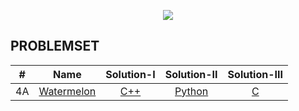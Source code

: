 <p align="center">
	<a href ="https://codeforces.com"><img src="https://i.imgur.com/qKUIWZa.png"><a/>
</p>

## PROBLEMSET

| # 	| Name 								    |		 Solution-I 													| Solution-II 													| Solution-III 	|
|:-:	|-------------------						    |:----------:													|:-----------:													|:------------:	|
|  4A	| [Watermelon](https://codeforces.com/problemset/problem/4/A)    |  [C++](https://github.com/j471n/Codeforces/blob/master/ProblemSet/4A_Watermelon/C%2B%2B/Solution.cpp)    	|  [Python](https://github.com/j471n/Codeforces/blob/master/ProblemSet/4A_Watermelon/Python/Solution.py)   	| 	 [C](https://github.com/j471n/Codeforces/blob/master/ProblemSet/4A_Watermelon/C/Solution.c)		|

